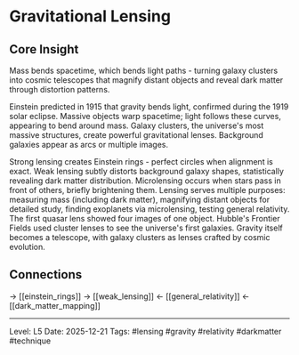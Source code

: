 # Gravitational Lensing

## Core Insight
Mass bends spacetime, which bends light paths - turning galaxy clusters into cosmic telescopes that magnify distant objects and reveal dark matter through distortion patterns.

Einstein predicted in 1915 that gravity bends light, confirmed during the 1919 solar eclipse. Massive objects warp spacetime; light follows these curves, appearing to bend around mass. Galaxy clusters, the universe's most massive structures, create powerful gravitational lenses. Background galaxies appear as arcs or multiple images.

Strong lensing creates Einstein rings - perfect circles when alignment is exact. Weak lensing subtly distorts background galaxy shapes, statistically revealing dark matter distribution. Microlensing occurs when stars pass in front of others, briefly brightening them. Lensing serves multiple purposes: measuring mass (including dark matter), magnifying distant objects for detailed study, finding exoplanets via microlensing, testing general relativity. The first quasar lens showed four images of one object. Hubble's Frontier Fields used cluster lenses to see the universe's first galaxies. Gravity itself becomes a telescope, with galaxy clusters as lenses crafted by cosmic evolution.

## Connections
→ [[einstein_rings]]
→ [[weak_lensing]]
← [[general_relativity]]
← [[dark_matter_mapping]]

---
Level: L5
Date: 2025-12-21
Tags: #lensing #gravity #relativity #darkmatter #technique